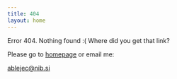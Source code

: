 ```yaml
---
title: 404
layout: home
---
```


Error 404. Nothing found :( Where did you get that link?

Please go to [homepage](/) or email me:

   ablejec@nib.si

